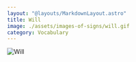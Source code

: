 ```yaml
---
layout: "@layouts/MarkdownLayout.astro"
title: Will
image: ./assets/images-of-signs/will.gif
category: Vocabulary
---
```


![Will](@signs/will.gif)
